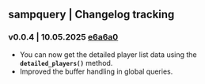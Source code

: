 ## sampquery | Changelog tracking

### v0.0.4 | 10.05.2025 [e6a6a0](https://github.com/larayavrs/sampquery-dev/commit/e6a6a046f3a3a38d61d8209ce6c2b561e5743281)

- You can now get the detailed player list data using the **`detailed_players()`** method.
- Improved the buffer handling in global queries.
